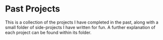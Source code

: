 # Past Projects
This is a collection of the projects I have completed in the past, along with a small folder of side-projects I have written for fun.
A further explanation of each project can be found within its folder.
